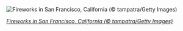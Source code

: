 
![Fireworks in San Francisco, California (© tampatra/Getty Images)](https://cn.bing.com//th?id=OHR.SFFireworks_EN-US4561699680_1920x1080.jpg&rf=LaDigue_1920x1080.jpg&pid=hp)

*[Fireworks in San Francisco, California (© tampatra/Getty Images)](https://www.bing.com/search?q=Independence+Day+fireworks+United+States&form=hpcapt&filters=HpDate%3a%2220210704_0700%22)*
